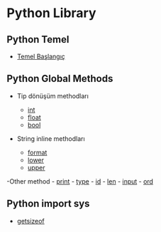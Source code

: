 # Python Library

## Python Temel
- [Temel Başlangıç](lessons.md)

## Python Global Methods
- Tip dönüşüm methodları
	- [int](Library/default/int.md)
	- [float](Library/default/float.md)
	- [bool](Library/default/bool.md)

- String inline methodları
	- [format](Library/default/format.md)
	- [lower](Library/default/lower.md)
	- [upper](Library/default/upper.md)

-Other method
	- [print](Library/default/print.md)
	- [type](Library/default/type.md)
	- [id](Library/default/id.md)
	- [len](Library/default/len.md)
	- [input](Library/default/input.md)
	- [ord](Library/default/ord.md)

## Python import sys
- [getsizeof](Library/sys/getsizeof.md)